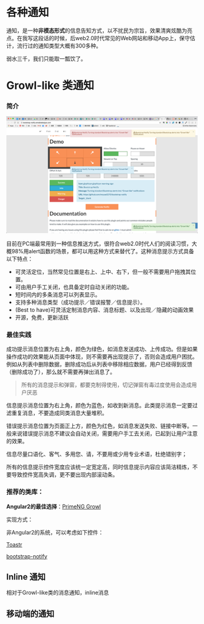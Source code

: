 # 各种通知

通知，是一种**非模态形式**的信息告知方式，以不扰民为宗旨，效果清爽炫酷为亮点。在我写这段话的时候，后web2.0时代常见的Web网站和移动App上，保守估计，流行过的通知类型大概有300多种。

弱水三千，我们只能取一瓢饮了。

# Growl-like 类通知

### 简介

![](/assets/notify.jpg)

目前在PC端最常用到一种信息推送方式，很符合web2.0时代人们的阅读习惯，大概98%用alert函数的场景，都可以用这种方式来替代了。这种消息提示方式具备以下特点：

* 可灵活定位，当然常见位置是右上、上中、右下，但一般不需要用户拖拽其位置。
* 可由用户手工关闭，也具备定时自动关闭的功能。
* 短时间内的多条消息可以列表显示。
* 支持多种消息类型（成功提示／错误报警／信息提示）。
* \(Best to have\)可灵活定制消息内容、消息标题、以及出现／隐藏的动画效果
* 开源，免费，更新活跃

### 最佳实践

成功提示消息位置为右上角，颜色为绿色，如消息发送成功、上传成功。但是如果操作成功的效果能从页面中体现，则不需要再出现提示了，否则会造成用户困扰。例如从列表中删除数据，删除成功后从列表中移除相应数据，用户已经得到反馈（删除成功了），那么就不需要再弹出消息了。

> 所有的消息提示和弹窗，都要克制得使用，切记弹窗有毒过度使用会造成用户厌恶

信息提示消息位置为右上角，颜色为蓝色，如收到新消息。此类提示消息一定要过滤重复消息，不要造成同类消息大量堆积。

错误提示消息位置为页面正上方，颜色为红色，如消息发送失败、链接中断等。一般来说错误提示消息不建议会自动关闭，需要用户手工去关闭，已起到让用户注意的效果。

信息尽量口语化、客气、多用您、请，不要用或少用专业术语，杜绝错别字；

所有的信息提示控件宽度应该统一定宽定高，同时信息提示内容应该简洁精炼，不要导致控件宽高失调，更不要出现内部滚动条。

### 推荐的类库：

**Angular2的最佳选择**：[PrimeNG Growl](http://www.primefaces.org/primeng/#/growl)

实现方式：

非Angular2的系统，可以考虑如下控件：

[Toastr](http://codeseven.github.io/toastr/demo.html)

[bootstrap-notify](https://github.com/mouse0270/bootstrap-notify)

## Inline 通知

相对于Growl-like类的消息通知，inline消息

## 移动端的通知



